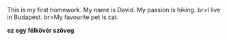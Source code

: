 This is my first homework.
My name is David.
My passion is hiking.
br>I live in Budapest.
br>My favourite pet is cat.

<b>ez egy félkövér szöveg </b>
